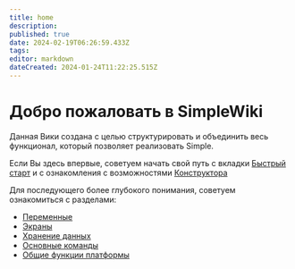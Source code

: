 ```yaml
---
title: home
description: 
published: true
date: 2024-02-19T06:26:59.433Z
tags: 
editor: markdown
dateCreated: 2024-01-24T11:22:25.515Z
---
```


# Добро пожаловать в SimpleWiki

Данная Вики создана с целью структурировать и объединить весь функционал, который позволяет реализовать Simple.

Если Вы здесь впервые, советуем начать свой путь с вкладки [Быстрый старт](../Documentation/FastStart) и с ознакомления с возможностями [Конструктора](../Documentation/ConstructionGuide)

Для последующего более глубокого понимания, советуем ознакомиться с разделами:
- [Переменные](../Documentation/Variables)
- [Экраны](../Documentation/Screens)
- [Хранение данных](../Documentation/DataStorage)
- [Основные команды](../Documentation/BasicСommands)
- [Общие функции платформы](../Documentation/GeneralFunctionsOfThePlatform)

